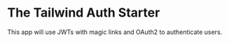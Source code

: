 # The Tailwind Auth Starter

This app will use JWTs with magic links and OAuth2 to authenticate users.
